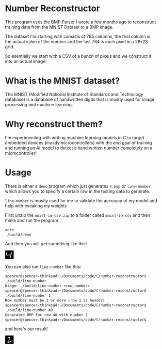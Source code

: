 # Number Reconstructor

This program uses the [BMP Parser](https://github.com/SpencerLommel/spencer-bmp) I wrote a few months ago to reconstruct training data from the MNIST Dataset to a BMP image. 

The dataset I'm starting with consists of 785 columns, the first column is the actual value of the number and the last 784 is each pixel in a 28x28 grid.

So esentially we start with a CSV of a bunch of pixels and we construct it into an actual image!

# What is the MNIST dataset?
The MNIST (Modified National Institute of Standards and Technology database) is a database of handwritten digits that is mostly used for image processing and machine learning. 

# Why reconstruct them?
 I'm experimenting with writing machine learning models in C to target embedded devices (mostly microcontrollers) with the end goal of training and running an AI model to detect a hand written number completely on a microcontroller!

 # Usage

There is either a `demo` program which just generates `4.bmp` or `line-number` which allows you to specify a certain row in the testing data to generate.

`line-number` is mostly used for me to validate the accuracy of my model and help with tweaking my weights

First unzip the `mnist-in-csv.zip` to a folder called `mnist-in-csv` and then make and run the program
```
make
./build/demo
```

And then you will get something like this!

![Hand written number 4](/docs/4.bmp)


You can also run `line-number` like this:
```
spencer@spencer-thinkpad:~/Documents/code/C/number-reconstructor$ ./build/line-number 
Usage: ./build/line-number <row_number>
spencer@spencer-thinkpad:~/Documents/code/C/number-reconstructor$ ./build/line-number 1
Row number must be 2 or more (row 1 is header)
spencer@spencer-thinkpad:~/Documents/code/C/number-reconstructor$ ./build/line-number 40
Generated BMP for row 40 with number 2
spencer@spencer-thinkpad:~/Documents/code/C/number-reconstructor$ 
```

and here's our result!

![Hand written number 2](/docs/2.bmp)

